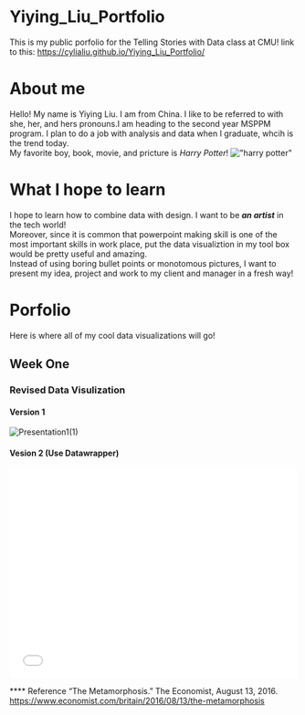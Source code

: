 # Yiying_Liu_Portfolio
This is my public porfolio for the Telling Stories with Data class at CMU! link to this: https://cylialiu.github.io/Yiying_Liu_Portfolio/

# About me
Hello! My name is Yiying Liu. I am from China. I like to be referred to with she, her, and hers pronouns.I am heading to the second year MSPPM program. I plan to do a job with analysis and data when I graduate, whcih is the trend today.   
My favorite boy, book, movie, and pricture is _Harry Potter_!
!["harry potter"](https://podfanz.com/wp-content/uploads/2019/02/harry_potter_cartoon_character_art_classic_round_sticker-rc3851ee2a0474bd1888f68d87a7a0a0d_v9waf_8byvr_699.jpg)
# What I hope to learn 
I hope to learn how to combine data with design. I want to be **_an artist_** in the tech world!  
Moreover, since it is common that powerpoint making skill is one of the most important skills in work place, put the data visualiztion in my tool box would be pretty useful and amazing.   
Instead of using boring bullet points or monotomous pictures, I want to present my idea, project and work to my client and manager in a fresh way!

# Porfolio
Here is where all of my cool data visualizations will go!
## Week One
### Revised Data Visulization

#### Version 1  
![Presentation1(1)](https://user-images.githubusercontent.com/51921356/60906067-52138e80-a244-11e9-8966-c8a3f4be00ba.png)

#### Vesion 2 (Use Datawrapper)

<iframe title="Life-click" aria-label="Bar Chart" id="datawrapper-chart-oNCJU" src="//datawrapper.dwcdn.net/oNCJU/1/" scrolling="no" frameborder="0" style="width: 0; min-width: 100% !important; border: none;" height="368"></iframe><script type="text/javascript">!function(){"use strict";window.addEventListener("message",function(a){if(void 0!==a.data["datawrapper-height"])for(var e in a.data["datawrapper-height"]){var t=document.getElementById("datawrapper-chart-"+e)||document.querySelector("iframe[src*='"+e+"']");t&&(t.style.height=a.data["datawrapper-height"][e]+"px")}})}();</script>  


**** Reference
“The Metamorphosis.” The Economist, August 13, 2016. https://www.economist.com/britain/2016/08/13/the-metamorphosis
